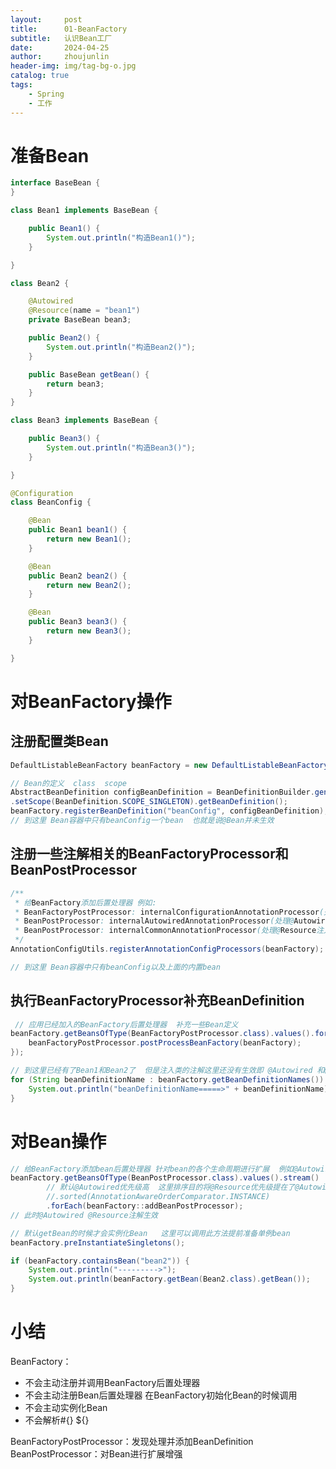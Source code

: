 ```yaml
---
layout:     post
title:      01-BeanFactory
subtitle:   认识Bean工厂
date:       2024-04-25
author:     zhoujunlin
header-img: img/tag-bg-o.jpg
catalog: true
tags:
    - Spring
    - 工作
---
```



<a name="LIoTb"></a>
# 准备Bean
```java
interface BaseBean {
}

class Bean1 implements BaseBean {

    public Bean1() {
        System.out.println("构造Bean1()");
    }

}

class Bean2 {

    @Autowired
    @Resource(name = "bean1")
    private BaseBean bean3;

    public Bean2() {
        System.out.println("构造Bean2()");
    }

    public BaseBean getBean() {
        return bean3;
    }
}

class Bean3 implements BaseBean {

    public Bean3() {
        System.out.println("构造Bean3()");
    }

}

@Configuration
class BeanConfig {

    @Bean
    public Bean1 bean1() {
        return new Bean1();
    }

    @Bean
    public Bean2 bean2() {
        return new Bean2();
    }

    @Bean
    public Bean3 bean3() {
        return new Bean3();
    }

}
```
<a name="DUIEb"></a>
# 对BeanFactory操作
<a name="bN4we"></a>
## 注册配置类Bean
```java
DefaultListableBeanFactory beanFactory = new DefaultListableBeanFactory();

// Bean的定义  class  scope
AbstractBeanDefinition configBeanDefinition = BeanDefinitionBuilder.genericBeanDefinition(BeanConfig.class)
.setScope(BeanDefinition.SCOPE_SINGLETON).getBeanDefinition();
beanFactory.registerBeanDefinition("beanConfig", configBeanDefinition);
// 到这里 Bean容器中只有beanConfig一个bean  也就是说@Bean并未生效  
```
<a name="by6yC"></a>
## 注册一些注解相关的BeanFactoryProcessor和BeanPostProcessor
```java
/**
 * 给BeanFactory添加后置处理器 例如:
 * BeanFactoryPostProcessor: internalConfigurationAnnotationProcessor(处理注解bean配置)   
 * BeanPostProcessor: internalAutowiredAnnotationProcessor(处理@Autowired注入  优先级高于@Resource)
 * BeanPostProcessor: internalCommonAnnotationProcessor(处理@Resource注入)
 */
AnnotationConfigUtils.registerAnnotationConfigProcessors(beanFactory);

// 到这里 Bean容器中只有beanConfig以及上面的内置bean
```
<a name="TEuWo"></a>
## 执行BeanFactoryProcessor补充BeanDefinition
```java
 // 应用已经加入的BeanFactory后置处理器  补充一些Bean定义
beanFactory.getBeansOfType(BeanFactoryPostProcessor.class).values().forEach(beanFactoryPostProcessor -> {
    beanFactoryPostProcessor.postProcessBeanFactory(beanFactory);
});

// 到这里已经有了Bean1和Bean2了  但是注入类的注解这里还没有生效即 @Autowired 和@Resource未生效
for (String beanDefinitionName : beanFactory.getBeanDefinitionNames()) {
    System.out.println("beanDefinitionName=====>" + beanDefinitionName);
}
```
<a name="Fs9X8"></a>
# 对Bean操作
```java
// 给BeanFactory添加bean后置处理器 针对bean的各个生命周期进行扩展  例如@Autowired @Resource注解处理
beanFactory.getBeansOfType(BeanPostProcessor.class).values().stream()
        // 默认@Autowired优先级高  这里排序目的将@Resource优先级提在了@Autowired之前了
        //.sorted(AnnotationAwareOrderComparator.INSTANCE)
        .forEach(beanFactory::addBeanPostProcessor);
// 此时@Autowired @Resource注解生效

// 默认getBean的时候才会实例化Bean   这里可以调用此方法提前准备单例bean
beanFactory.preInstantiateSingletons();

if (beanFactory.containsBean("bean2")) {
    System.out.println("--------->");
    System.out.println(beanFactory.getBean(Bean2.class).getBean());
}
```
<a name="iZwpB"></a>
# 小结
BeanFactory：

- 不会主动注册并调用BeanFactory后置处理器
- 不会主动注册Bean后置处理器   在BeanFactory初始化Bean的时候调用
- 不会主动实例化Bean
- 不会解析#{}  ${}

BeanFactoryPostProcessor：发现处理并添加BeanDefinition<br />BeanPostProcessor：对Bean进行扩展增强



